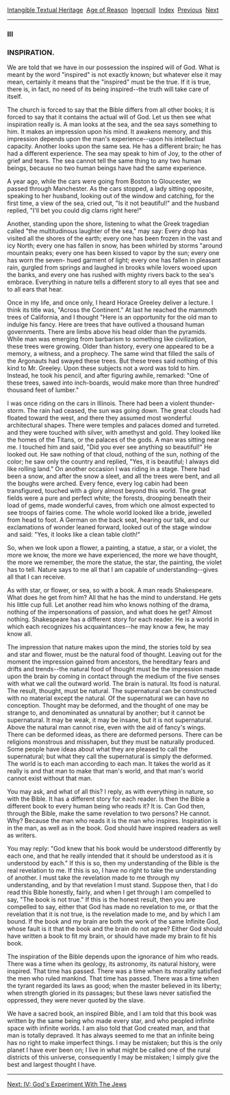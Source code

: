 [Intangible Textual Heritage](../../../index)  [Age of
Reason](../../index)  [Ingersoll](../index)  [Index](index) 
[Previous](i0127)  [Next](i0129) 

------------------------------------------------------------------------

### III

### INSPIRATION.

We are told that we have in our possession the inspired will of God.
What is meant by the word "inspired" is not exactly known; but whatever
else it may mean, certainly it means that the "inspired" must be the
true. If it is true, there is, in fact, no need of its being
inspired--the truth will take care of itself.

The church is forced to say that the Bible differs from all other books;
it is forced to say that it contains the actual will of God. Let us then
see what inspiration really is. A man looks at the sea, and the sea says
something to him. It makes an impression upon his mind. It awakens
memory, and this impression depends upon the man's experience--upon his
intellectual capacity. Another looks upon the same sea. He has a
different brain; he has had a different experience. The sea may speak to
him of Joy, to the other of grief and tears. The sea cannot tell the
same thing to any two human beings, because no two human beings have had
the same experience.

A year ago, while the cars were going from Boston to Gloucester, we
passed through Manchester. As the cars stopped, a lady sitting opposite,
speaking to her husband, looking out of the window and catching, for the
first time, a view of the sea, cried out, "Is it not beautiful!" and the
husband replied, "I'll bet you could dig clams right here!"

Another, standing upon the shore, listening to what the Greek tragedian
called "the multitudinous laughter of the sea," may say: Every drop has
visited all the shores of the earth; every one has been frozen in the
vast and icy North; every one has fallen in snow, has been whirled by
storms "around mountain peaks; every one has been kissed to vapor by the
sun; every one has worn the seven- hued garment of light; every one has
fallen in pleasant rain, gurgled from springs and laughed in brooks
while lovers wooed upon the banks, and every one has rushed with mighty
rivers back to the sea's embrace. Everything in nature tells a different
story to all eyes that see and to all ears that hear.

Once in my life, and once only, I heard Horace Greeley deliver a
lecture. I think its title was, "Across the Continent." At last he
reached the mammoth trees of California, and I thought "Here is an
opportunity for the old man to indulge his fancy. Here are trees that
have outlived a thousand human governments. There are limbs above his
head older than the pyramids. While man was emerging from barbarism to
something like civilization, these trees were growing. Older than
history, every one appeared to be a memory, a witness, and a prophecy.
The same wind that filled the sails of the Argonauts had swayed these
trees. But these trees said nothing of this kind to Mr. Greeley. Upon
these subjects not a word was told to him. Instead, he took his pencil,
and after figuring awhile, remarked: "One of these trees, sawed into
inch-boards, would make more than three hundred' thousand feet of
lumber."

I was once riding on the cars in Illinois. There had been a violent
thunder-storm. The rain had ceased, the sun was going down. The great
clouds had floated toward the west, and there they assumed most
wonderful architectural shapes. There were temples and palaces domed and
turreted. and they were touched with silver, with amethyst and gold.
They looked like the homes of the Titans, or the palaces of the gods. A
man was sitting near me. I touched him and said, "Did you ever see
anything so beautiful!" He looked out. He saw nothing of that cloud,
nothing of the sun, nothing of the color; he saw only the country and
replied, "Yes, it is beautiful; I always did like rolling land." On
another occasion I was riding in a stage. There had been a snow, and
after the snow a sleet, and all the trees were bent, and all the boughs
were arched. Every fence, every log cabin had been transfigured, touched
with a glory almost beyond this world. The great fields were a pure and
perfect white; the forests, drooping beneath their load of gems, made
wonderful caves, from which one almost expected to see troops of fairies
come. The whole world looked like a bride, jewelled from head to foot. A
German on the back seat, hearing our talk, and our exclamations of
wonder leaned forward, looked out of the stage window and said: "Yes, it
looks like a clean table cloth!"

So, when we look upon a flower, a painting, a statue, a star, or a
violet, the more we know, the more we have experienced, the more we have
thought, the more we remember, the more the statue, the star, the
painting, the violet has to tell. Nature says to me all that I am
capable of understanding--gives all that I can receive.

As with star, or flower, or sea, so with a book. A man reads
Shakespeare. What does he get from him? All that he has the mind to
understand. He gets his little cup full. Let another read him who knows
nothing of the drama, nothing of the impersonations of passion, and what
does he get? Almost nothing. Shakespeare has a different story for each
reader. He is a world in which each recognizes his acquaintances--he may
know a few, he may know all.

The impression that nature makes upon the mind, the stories told by sea
and star and flower, must be the natural food of thought. Leaving out
for the moment the impression gained from ancestors, the hereditary
fears and drifts and trends--the natural food of thought must be the
impression made upon the brain by coming in contact through the medium
of the five senses with what we call the outward world. The brain is
natural. Its food is natural. The result, thought, must be natural. The
supernatural can be constructed with no material except the natural. Of
the supernatural we can have no conception. Thought may be deformed, and
the thought of one may be strange to, and denominated as unnatural by
another; but it cannot be supernatural. It may be weak, it may be
insane, but it is not supernatural. Above the natural man cannot rise,
even with the aid of fancy's wings. There can be deformed ideas, as
there are deformed persons. There can be religions monstrous and
misshapen, but they must be naturally produced. Some people have ideas
about what they are pleased to call the supernatural; but what they call
the supernatural is simply the deformed. The world is to each man
according to each man. It takes the world as it really is and that man
to make that man's world, and that man's world cannot exist without that
man.

You may ask, and what of all this? I reply, as with everything in
nature, so with the Bible. It has a different story for each reader. Is
then the Bible a different book to every human being who reads it? It
is. Can God then, through the Bible, make the same revelation to two
persons? He cannot. Why? Because the man who reads it is the man who
inspires. Inspiration is in the man, as well as in the book. God should
have inspired readers as well as writers.

You may reply: "God knew that his book would be understood differently
by each one, and that he really intended that it should be understood as
it is understood by each." If this is so, then my understanding of the
Bible is the real revelation to me. If this is so, I have no right to
take the understanding of another. I must take the revelation made to me
through my understanding, and by that revelation I must stand. Suppose
then, that I do read this Bible honestly, fairly, and when I get through
I am compelled to say, "The book is not true." If this is the honest
result, then you are compelled to say, either that God has made no
revelation to me, or that the revelation that it is not true, is the
revelation made to me, and by which I am bound. If the book and my brain
are both the work of the same Infinite God, whose fault is it that the
book and the brain do not agree? Either God should have written a book
to fit my brain, or should have made my brain to fit his book.

The inspiration of the Bible depends upon the ignorance of him who
reads. There was a time when its geology, its astronomy, its natural
history, were inspired. That time has passed. There was a time when its
morality satisfied the men who ruled mankind. That time has passed.
There was a time when the tyrant regarded its laws as good; when the
master believed in its liberty; when strength gloried in its passages;
but these laws never satisfied the oppressed, they were never quoted by
the slave.

We have a sacred book, an inspired Bible, and I am told that this book
was written by the same being who made every star, and who peopled
infinite space with infinite worlds. I am also told that God created
man, and that man is totally depraved. It has always seemed to me that
an infinite being has no right to make imperfect things. I may be
mistaken; but this is the only planet I have ever been on; I live in
what might be called one of the rural districts of this universe,
consequently I may be mistaken; I simply give the best and largest
thought I have.

------------------------------------------------------------------------

[Next: IV: God's Experiment With The Jews](i0129)
